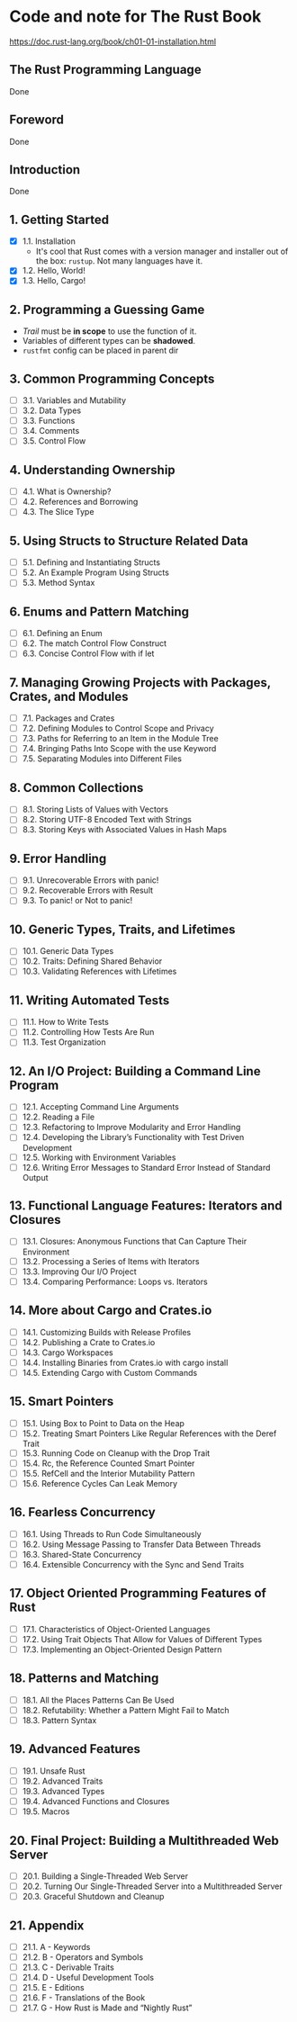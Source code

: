 # Code and note for The Rust Book

https://doc.rust-lang.org/book/ch01-01-installation.html

## The Rust Programming Language

Done

## Foreword

Done

## Introduction

Done

## 1. Getting Started

- [x] 1.1. Installation
  - It's cool that Rust comes with a version manager and installer out of the
    box: `rustup`. Not many languages have it.
- [x] 1.2. Hello, World!
- [x] 1.3. Hello, Cargo!

## 2. Programming a Guessing Game

- _Trail_ must be **in scope** to use the function of it.
- Variables of different types can be **shadowed**.
- `rustfmt` config can be placed in parent dir

## 3. Common Programming Concepts

- [ ] 3.1. Variables and Mutability
- [ ] 3.2. Data Types
- [ ] 3.3. Functions
- [ ] 3.4. Comments
- [ ] 3.5. Control Flow

## 4. Understanding Ownership

- [ ] 4.1. What is Ownership?
- [ ] 4.2. References and Borrowing
- [ ] 4.3. The Slice Type

## 5. Using Structs to Structure Related Data

- [ ] 5.1. Defining and Instantiating Structs
- [ ] 5.2. An Example Program Using Structs
- [ ] 5.3. Method Syntax

## 6. Enums and Pattern Matching

- [ ] 6.1. Defining an Enum
- [ ] 6.2. The match Control Flow Construct
- [ ] 6.3. Concise Control Flow with if let

## 7. Managing Growing Projects with Packages, Crates, and Modules

- [ ] 7.1. Packages and Crates
- [ ] 7.2. Defining Modules to Control Scope and Privacy
- [ ] 7.3. Paths for Referring to an Item in the Module Tree
- [ ] 7.4. Bringing Paths Into Scope with the use Keyword
- [ ] 7.5. Separating Modules into Different Files

## 8. Common Collections

- [ ] 8.1. Storing Lists of Values with Vectors
- [ ] 8.2. Storing UTF-8 Encoded Text with Strings
- [ ] 8.3. Storing Keys with Associated Values in Hash Maps

## 9. Error Handling

- [ ] 9.1. Unrecoverable Errors with panic!
- [ ] 9.2. Recoverable Errors with Result
- [ ] 9.3. To panic! or Not to panic!

## 10. Generic Types, Traits, and Lifetimes

- [ ] 10.1. Generic Data Types
- [ ] 10.2. Traits: Defining Shared Behavior
- [ ] 10.3. Validating References with Lifetimes

## 11. Writing Automated Tests

- [ ] 11.1. How to Write Tests
- [ ] 11.2. Controlling How Tests Are Run
- [ ] 11.3. Test Organization

## 12. An I/O Project: Building a Command Line Program

- [ ] 12.1. Accepting Command Line Arguments
- [ ] 12.2. Reading a File
- [ ] 12.3. Refactoring to Improve Modularity and Error Handling
- [ ] 12.4. Developing the Library’s Functionality with Test Driven Development
- [ ] 12.5. Working with Environment Variables
- [ ] 12.6. Writing Error Messages to Standard Error Instead of Standard Output

## 13. Functional Language Features: Iterators and Closures

- [ ] 13.1. Closures: Anonymous Functions that Can Capture Their Environment
- [ ] 13.2. Processing a Series of Items with Iterators
- [ ] 13.3. Improving Our I/O Project
- [ ] 13.4. Comparing Performance: Loops vs. Iterators

## 14. More about Cargo and Crates.io

- [ ] 14.1. Customizing Builds with Release Profiles
- [ ] 14.2. Publishing a Crate to Crates.io
- [ ] 14.3. Cargo Workspaces
- [ ] 14.4. Installing Binaries from Crates.io with cargo install
- [ ] 14.5. Extending Cargo with Custom Commands

## 15. Smart Pointers

- [ ] 15.1. Using Box<T> to Point to Data on the Heap
- [ ] 15.2. Treating Smart Pointers Like Regular References with the Deref Trait
- [ ] 15.3. Running Code on Cleanup with the Drop Trait
- [ ] 15.4. Rc<T>, the Reference Counted Smart Pointer
- [ ] 15.5. RefCell<T> and the Interior Mutability Pattern
- [ ] 15.6. Reference Cycles Can Leak Memory

## 16. Fearless Concurrency

- [ ] 16.1. Using Threads to Run Code Simultaneously
- [ ] 16.2. Using Message Passing to Transfer Data Between Threads
- [ ] 16.3. Shared-State Concurrency
- [ ] 16.4. Extensible Concurrency with the Sync and Send Traits

## 17. Object Oriented Programming Features of Rust

- [ ] 17.1. Characteristics of Object-Oriented Languages
- [ ] 17.2. Using Trait Objects That Allow for Values of Different Types
- [ ] 17.3. Implementing an Object-Oriented Design Pattern

## 18. Patterns and Matching

- [ ] 18.1. All the Places Patterns Can Be Used
- [ ] 18.2. Refutability: Whether a Pattern Might Fail to Match
- [ ] 18.3. Pattern Syntax

## 19. Advanced Features

- [ ] 19.1. Unsafe Rust
- [ ] 19.2. Advanced Traits
- [ ] 19.3. Advanced Types
- [ ] 19.4. Advanced Functions and Closures
- [ ] 19.5. Macros

## 20. Final Project: Building a Multithreaded Web Server

- [ ] 20.1. Building a Single-Threaded Web Server
- [ ] 20.2. Turning Our Single-Threaded Server into a Multithreaded Server
- [ ] 20.3. Graceful Shutdown and Cleanup

## 21. Appendix

- [ ] 21.1. A - Keywords
- [ ] 21.2. B - Operators and Symbols
- [ ] 21.3. C - Derivable Traits
- [ ] 21.4. D - Useful Development Tools
- [ ] 21.5. E - Editions
- [ ] 21.6. F - Translations of the Book
- [ ] 21.7. G - How Rust is Made and “Nightly Rust”
